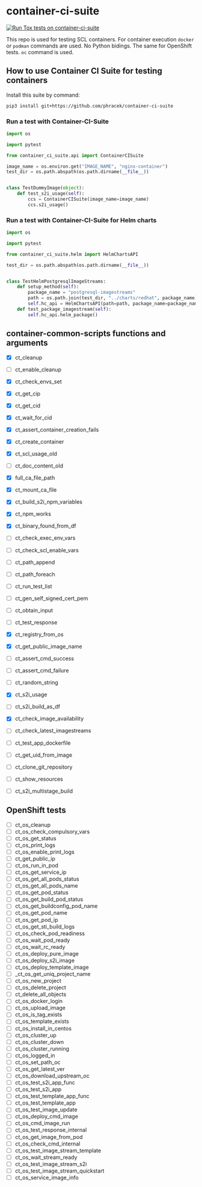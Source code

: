 # container-ci-suite

[![Run Tox tests on container-ci-suite](https://github.com/sclorg/container-ci-suite/actions/workflows/python-tests.yml/badge.svg)](https://github.com/sclorg/container-ci-suite/actions/workflows/python-tests.yml)


This repo is used for testing SCL containers. For container execution `docker` or `podman` commands are used.
No Python bidings. The same for OpenShift tests. `oc` command is used.

##  How to use Container CI Suite for testing containers

Install this suite by command:

```bash
pip3 install git+https://github.com/phracek/container-ci-suite
```

### Run a test with Container-CI-Suite

```python
import os

import pytest

from container_ci_suite.api import ContainerCISuite

image_name = os.environ.get("IMAGE_NAME", "nginx-container")
test_dir = os.path.abspath(os.path.dirname(__file__))


class TestDummyImage(object):
    def test_s2i_usage(self):
        ccs = ContainerCISuite(image_name=image_name)
        ccs.s2i_usage()

```

### Run a test with Container-CI-Suite for Helm charts

```python
import os

import pytest

from container_ci_suite.helm import HelmChartsAPI

test_dir = os.path.abspath(os.path.dirname(__file__))


class TestHelmPostgresqlImageStreams:
    def setup_method(self):
        package_name = "postgresql-imagestreams"
        path = os.path.join(test_dir, "../charts/redhat", package_name)
        self.hc_api = HelmChartsAPI(path=path, package_name=package_name, version="0.0.1")
    def test_package_imagestream(self):
        self.hc_api.helm_package()

```

## container-common-scripts functions and arguments

* [x] ct_cleanup
* [ ] ct_enable_cleanup
* [x] ct_check_envs_set
* [x] ct_get_cip
* [x] ct_get_cid
* [x] ct_wait_for_cid
* [x] ct_assert_container_creation_fails
* [x] ct_create_container
* [x] ct_scl_usage_old
* [ ] ct_doc_content_old
* [x] full_ca_file_path
* [x] ct_mount_ca_file
* [x] ct_build_s2i_npm_variables
* [x] ct_npm_works
* [x] ct_binary_found_from_df
* [ ] ct_check_exec_env_vars
* [ ] ct_check_scl_enable_vars
* [ ] ct_path_append
* [ ] ct_path_foreach
* [ ] ct_run_test_list
* [ ] ct_gen_self_signed_cert_pem
* [ ] ct_obtain_input
* [ ] ct_test_response
* [x] ct_registry_from_os
* [x] ct_get_public_image_name
* [ ] ct_assert_cmd_success
* [ ] ct_assert_cmd_failure
* [ ] ct_random_string
* [x] ct_s2i_usage
* [ ] ct_s2i_build_as_df
* [x] ct_check_image_availability
* [ ] ct_check_latest_imagestreams
* [ ] ct_test_app_dockerfile
* [ ] ct_get_uid_from_image
* [ ] ct_clone_git_repository
* [ ] ct_show_resources
* [ ] ct_s2i_multistage_build


## OpenShift tests

* [ ] ct_os_cleanup
* [ ] ct_os_check_compulsory_vars
* [ ] ct_os_get_status
* [ ] ct_os_print_logs
* [ ] ct_os_enable_print_logs
* [ ] ct_get_public_ip
* [ ] ct_os_run_in_pod
* [ ] ct_os_get_service_ip
* [ ] ct_os_get_all_pods_status
* [ ] ct_os_get_all_pods_name
* [ ] ct_os_get_pod_status
* [ ] ct_os_get_build_pod_status
* [ ] ct_os_get_buildconfig_pod_name
* [ ] ct_os_get_pod_name
* [ ] ct_os_get_pod_ip
* [ ] ct_os_get_sti_build_logs
* [ ] ct_os_check_pod_readiness
* [ ] ct_os_wait_pod_ready
* [ ] ct_os_wait_rc_ready
* [ ] ct_os_deploy_pure_image
* [ ] ct_os_deploy_s2i_image
* [ ] ct_os_deploy_template_image
* [ ] _ct_os_get_uniq_project_name
* [ ] ct_os_new_project
* [ ] ct_os_delete_project
* [ ] ct_delete_all_objects
* [ ] ct_os_docker_login
* [ ] ct_os_upload_image
* [ ] ct_os_is_tag_exists
* [ ] ct_os_template_exists
* [ ] ct_os_install_in_centos
* [ ] ct_os_cluster_up
* [ ] ct_os_cluster_down
* [ ] ct_os_cluster_running
* [ ] ct_os_logged_in
* [ ] ct_os_set_path_oc
* [ ] ct_os_get_latest_ver
* [ ] ct_os_download_upstream_oc
* [ ] ct_os_test_s2i_app_func
* [ ] ct_os_test_s2i_app
* [ ] ct_os_test_template_app_func
* [ ] ct_os_test_template_app
* [ ] ct_os_test_image_update
* [ ] ct_os_deploy_cmd_image
* [ ] ct_os_cmd_image_run
* [ ] ct_os_test_response_internal
* [ ] ct_os_get_image_from_pod
* [ ] ct_os_check_cmd_internal
* [ ] ct_os_test_image_stream_template
* [ ] ct_os_wait_stream_ready
* [ ] ct_os_test_image_stream_s2i
* [ ] ct_os_test_image_stream_quickstart
* [ ] ct_os_service_image_info
